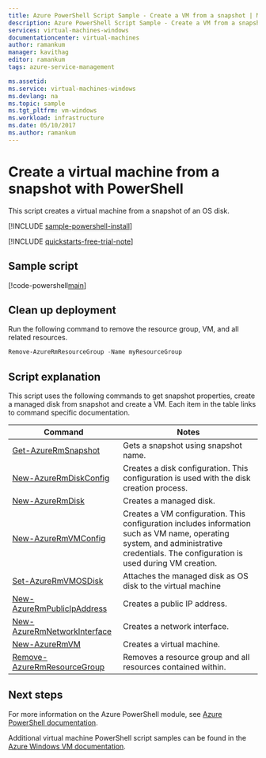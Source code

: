 ```yaml
---
title: Azure PowerShell Script Sample - Create a VM from a snapshot | Microsoft Docs
description: Azure PowerShell Script Sample - Create a VM from a snapshot
services: virtual-machines-windows
documentationcenter: virtual-machines
author: ramankum
manager: kavithag
editor: ramankum
tags: azure-service-management

ms.assetid:
ms.service: virtual-machines-windows
ms.devlang: na
ms.topic: sample
ms.tgt_pltfrm: vm-windows
ms.workload: infrastructure
ms.date: 05/10/2017
ms.author: ramankum
---
```


# Create a virtual machine from a snapshot with PowerShell

This script creates a virtual machine from a snapshot of an OS disk. 

[!INCLUDE [sample-powershell-install](../../../includes/sample-powershell-install-no-ssh.md)]

[!INCLUDE [quickstarts-free-trial-note](../../../includes/quickstarts-free-trial-note.md)]

## Sample script

[!code-powershell[main](../../../powershell_scripts/virtual-machine/create-vm-from-snapshot/create-vm-from-snapshot.ps1 "Create VM from managed os disk")]

## Clean up deployment 

Run the following command to remove the resource group, VM, and all related resources.

```powershell
Remove-AzureRmResourceGroup -Name myResourceGroup
```

## Script explanation

This script uses the following commands to get snapshot properties, create a managed disk from snapshot and create a VM. Each item in the table links to command specific documentation.

| Command | Notes |
|---|---|
| [Get-AzureRmSnapshot](/powershell/module/azurerm.compute/get-azurermsnapshot) | Gets a snapshot using snapshot name. |
| [New-AzureRmDiskConfig](/powershell/module/azurerm.compute/new-azurermdiskconfig) | Creates a disk configuration. This configuration is used with the disk creation process. |
| [New-AzureRmDisk](/powershell/module/azurerm.compute/new-azurermdisk) | Creates a managed disk. |
| [New-AzureRmVMConfig](/powershell/module/azurerm.compute/new-azurermvmconfig) | Creates a VM configuration. This configuration includes information such as VM name, operating system, and administrative credentials. The configuration is used during VM creation. |
| [Set-AzureRmVMOSDisk](/powershell/module/azurerm.compute/set-azurermvmosdisk) | Attaches the managed disk as OS disk to the virtual machine |
| [New-AzureRmPublicIpAddress](/powershell/module/azurerm.network/new-azurermpublicipaddress) | Creates a public IP address. |
| [New-AzureRmNetworkInterface](/powershell/module/azurerm.network/new-azurermnetworkinterface) | Creates a network interface. |
| [New-AzureRmVM](/powershell/module/azurerm.compute/new-azurermvm) | Creates a virtual machine. |
|[Remove-AzureRmResourceGroup](/powershell/module/azurerm.resources/remove-azurermresourcegroup) | Removes a resource group and all resources contained within. |

## Next steps

For more information on the Azure PowerShell module, see [Azure PowerShell documentation](/powershell/azure/overview).

Additional virtual machine PowerShell script samples can be found in the [Azure Windows VM documentation](../windows/powershell-samples.md?toc=%2fazure%2fvirtual-machines%2fwindows%2ftoc.json).